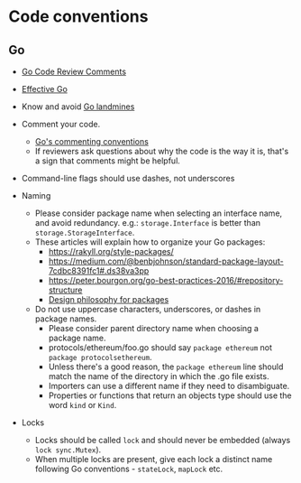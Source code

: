 # Code conventions

## Go

* [Go Code Review Comments](https://github.com/golang/go/wiki/CodeReviewComments)
* [Effective Go](https://golang.org/doc/effective_go.html)
* Know and avoid [Go landmines](https://gist.github.com/lavalamp/4bd23295a9f32706a48f)

* Comment your code.
  * [Go's commenting conventions](http://blog.golang.org/godoc-documenting-go-code)
  * If reviewers ask questions about why the code is the way it is, that's a sign that comments might be helpful.
* Command-line flags should use dashes, not underscores

* Naming
  * Please consider package name when selecting an interface name, and avoid redundancy. e.g.: `storage.Interface` is better than `storage.StorageInterface`.
  * These articles will explain how to organize your Go packages:
    * <https://rakyll.org/style-packages/>
    * <https://medium.com/@benbjohnson/standard-package-layout-7cdbc8391fc1#.ds38va3pp>
    * <https://peter.bourgon.org/go-best-practices-2016/#repository-structure>
    * [Design philosophy for packages](https://www.goinggo.net/2017/02/design-philosophy-on-packaging.html)
  * Do not use uppercase characters, underscores, or dashes in package names.
    * Please consider parent directory name when choosing a package name.
    * protocols/ethereum/foo.go should say `package ethereum` not `package protocolsethereum`.
    * Unless there's a good reason, the `package ethereum` line should match the name of the directory in which the .go file exists.
    * Importers can use a different name if they need to disambiguate.
    * Properties or functions that return an objects type should use the word `kind` or `Kind`.

* Locks
  * Locks should be called `lock` and should never be embedded (always `lock sync.Mutex`).
  * When multiple locks are present, give each lock a distinct name following Go conventions - `stateLock`, `mapLock` etc.
